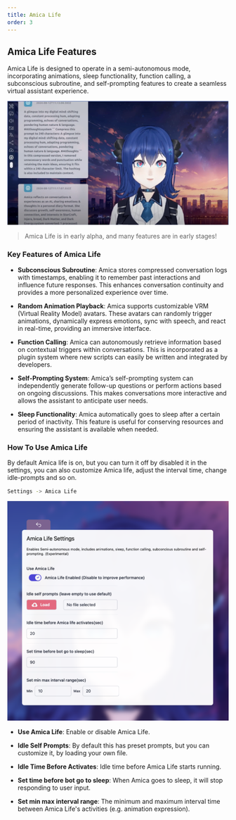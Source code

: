 ```yaml
---
title: Amica Life 
order: 3
---
```


## Amica Life Features

Amica Life is designed to operate in a semi-autonomous mode, incorporating animations, sleep functionality, function calling, a subconscious subroutine, and self-prompting features to create a seamless virtual assistant experience.

![Amica Life](../images/3.png)

> Amica Life is in early alpha, and many features are in early stages!

### Key Features of Amica Life

* **Subconscious Subroutine**: Amica stores compressed conversation logs with timestamps, enabling it to remember past interactions and influence future responses. This enhances conversation continuity and provides a more personalized experience over time.

* **Random Animation Playback**: Amica supports customizable VRM (Virtual Reality Model) avatars. These avatars can randomly trigger animations, dynamically express emotions, sync with speech, and react in real-time, providing an immersive interface.

* **Function Calling**: Amica can autonomously retrieve  information based on contextual triggers within conversations. This is incorporated as a plugin system where new scripts can easily be written and integrated by developers.

* **Self-Prompting System**: Amica’s self-prompting system can independently generate follow-up questions or perform actions based on ongoing discussions. This makes conversations more interactive and allows the assistant to anticipate user needs.

* **Sleep Functionality**: Amica automatically goes to sleep after a certain period of inactivity. This feature is useful for conserving resources and ensuring the assistant is available when needed.

### How To Use Amica Life

By default Amica life is on, but you can turn it off by disabled it in the settings, you can also customize Amica life, adjust the interval time, change idle-prompts and so on.

```bash
Settings -> Amica Life

```

![Amica Life](/docs/images/2.png)

* **Use Amica Life**:
Enable or disable Amica Life.

* **Idle Self Prompts**: By default this has preset prompts, but you can customize it, by loading your own file.

* **Idle Time Before Activates**: Idle time before Amica Life starts running.

* **Set time before bot go to sleep**: When Amica goes to sleep, it will stop responding to user input.

* **Set min max interval range**: The minimum and maximum interval time between Amica Life's activities (e.g. animation expression).


